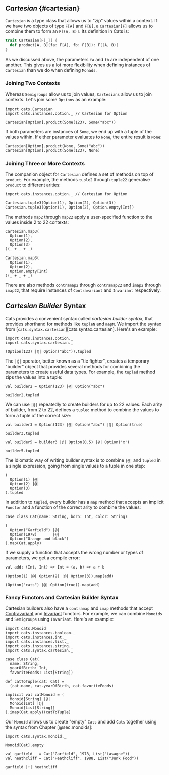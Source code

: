 ## *Cartesian* {#cartesian}

`Cartesian` is a type class that allows us to "zip" values within a context.
If we have two objects of type `F[A]` and `F[B]`,
a `Cartesian[F]` allows us to combine them to form an `F[(A, B)]`.
Its definition in Cats is:

```scala
trait Cartesian[F[_]] {
  def product[A, B](fa: F[A], fb: F[B]): F[(A, B)]
}
```

As we discussed above,
the parameters `fa` and `fb` are independent of one another.
This gives us a lot more flexibility when
defining instances of `Cartesian` than we do when defining `Monads`.

### Joining Two Contexts

Whereas `Semigroups` allow us to join values,
`Cartesians` allow us to join contexts.
Let's join some `Options` as an example:

```tut:book:silent
import cats.Cartesian
import cats.instances.option._ // Cartesian for Option
```

```tut:book
Cartesian[Option].product(Some(123), Some("abc"))
```

If both parameters are instances of `Some`,
we end up with a tuple of the values within.
If either parameter evaluates to `None`,
the entire result is `None`:

```tut:book
Cartesian[Option].product(None, Some("abc"))
Cartesian[Option].product(Some(123), None)
```

### Joining Three or More Contexts

The companion object for `Cartesian` defines
a set of methods on top of `product`.
For example, the methods `tuple2` through `tuple22`
generalise `product` to different arities:

```tut:book:silent
import cats.instances.option._ // Cartesian for Option
```

```tut:book
Cartesian.tuple3(Option(1), Option(2), Option(3))
Cartesian.tuple3(Option(1), Option(2), Option.empty[Int])
```

The methods `map2` through `map22`
apply a user-specified function
to the values inside 2 to 22 contexts:

```tut:book
Cartesian.map3(
  Option(1),
  Option(2),
  Option(3)
)(_ + _ + _)

Cartesian.map3(
  Option(1),
  Option(2),
  Option.empty[Int]
)(_ + _ + _)
```

There are also methods `contramap2` through `contramap22`
and `imap2` through `imap22`,
that require instances of `Contravariant` and `Invariant` respectively.

<!--
### *Cartesian* Laws

There is only one law for `Cartesian`:
the `product` method must be associative:

```scala
product(a, product(b, c)) == product(product(a, b), c)
```
-->

## *Cartesian Builder* Syntax

Cats provides a convenient syntax called *cartesian builder syntax*,
that provides shorthand for methods like `tupleN` and `mapN`.
We import the syntax from [`cats.syntax.cartesian`][cats.syntax.cartesian].
Here's an example:

```tut:book:silent
import cats.instances.option._
import cats.syntax.cartesian._
```

```tut:book
(Option(123) |@| Option("abc")).tupled
```

The `|@|` operator, better known as a "tie fighter",
creates a temporary "builder" object that provides
several methods for combining the parameters
to create useful data types.
For example, the `tupled` method zips the values into a tuple:

```tut:book:silent
val builder2 = Option(123) |@| Option("abc")
```

```tut:book
builder2.tupled
```

We can use `|@|` repeatedly to create builders for up to 22 values.
Each arity of builder, from 2 to 22, defines a `tupled` method
to combine the values to form a tuple of the correct size:

```tut:book:silent
val builder3 = Option(123) |@| Option("abc") |@| Option(true)
```

```tut:book
builder3.tupled
```

```tut:book:silent
val builder5 = builder3 |@| Option(0.5) |@| Option('x')
```

```tut:book
builder5.tupled
```

The idiomatic way of writing builder syntax is
to combine `|@|` and `tupled` in a single expression,
going from single values to a tuple in one step:

```tut:book
(
  Option(1) |@|
  Option(2) |@|
  Option(3)
).tupled
```

In addition to `tupled`, every builder has a `map` method
that accepts an implicit `Functor`
and a function of the correct arity to combine the values:

```tut:book:silent
case class Cat(name: String, born: Int, color: String)
```

```tut:book
(
  Option("Garfield") |@|
  Option(1978)       |@|
  Option("Orange and black")
).map(Cat.apply)
```

If we supply a function that
accepts the wrong number or types of parameters,
we get a compile error:

```tut:book
val add: (Int, Int) => Int = (a, b) => a + b
```

```tut:book:fail
(Option(1) |@| Option(2) |@| Option(3)).map(add)
```

```tut:book:fail
(Option("cats") |@| Option(true)).map(add)
```

### Fancy Functors and Cartesian Builder Syntax

Cartesian builders also have a `contramap` and `imap` methods
that accept [Contravariant](#contravariant)
and [Invariant](#invariant) functors.
For example, we can combine `Monoids` and `Semigroups` using `Invariant`.
Here's an example:

```tut:book:silent
import cats.Monoid
import cats.instances.boolean._
import cats.instances.int._
import cats.instances.list._
import cats.instances.string._
import cats.syntax.cartesian._

case class Cat(
  name: String,
  yearOfBirth: Int,
  favoriteFoods: List[String])

def catToTuple(cat: Cat) =
  (cat.name, cat.yearOfBirth, cat.favoriteFoods)

implicit val catMonoid = (
  Monoid[String] |@|
  Monoid[Int] |@|
  Monoid[List[String]]
).imap(Cat.apply)(catToTuple)
```

Our `Monoid` allows us to create "empty" `Cats`
and add `Cats` together using the syntax from
Chapter [@sec:monoids]:

```tut:book:silent
import cats.syntax.monoid._
```

```tut:book
Monoid[Cat].empty
```

```tut:book:silent
val garfield   = Cat("Garfield", 1978, List("Lasagne"))
val heathcliff = Cat("Heathcliff", 1988, List("Junk Food"))
```

```tut:book
garfield |+| heathcliff
```

